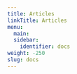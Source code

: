 ```yaml
---
title: Articles
linkTitle: Articles
menu:
  main:
  sidebar:
    identifier: docs
weight: -250
slug: docs
---
```


